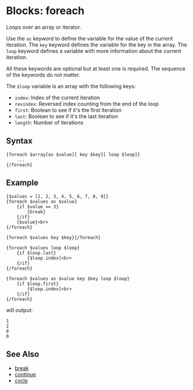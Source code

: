 # Blocks: foreach

Loops over an array or iterator.

Use the ```as``` keyword to define the variable for the value of the current iteration.
The ```key``` keyword defines the variable for the key in the array.
The ```loop``` keyword defines a variable with more information about the current iteration.

All these keywords are optional but at least one is required.
The sequence of the keywords do not matter.

The ```$loop``` variable is an array with the following keys:
- ```index```: Index of the current iteration
- ```revindex```: Reversed index counting from the end of the loop
- ```first```: Boolean to see if it's the first iteration
- ```last```: Boolean to see if it's the last iteration
- ```length```: Number of iterations

## Syntax

```
{foreach $array[as $value][ key $key][ loop $loop]}
    ...
{/foreach}
```

## Example

```
{$values = [1, 2, 3, 4, 5, 6, 7, 8, 9]}
{foreach $values as $value}
    {if $value == 3}
        {break}
    {/if}
    {$value}<br>
{/foreach}

{foreach $values key $key}{/foreach}

{foreach $values loop $loop}
    {if $loop.last}
        {$loop.index]<br>
    {/if}
{/foreach}

{foreach $values as $value key $key loop $loop}
    {if $loop.first}
        {$loop.index]<br>
    {/if}
{/foreach}

```

will output:

```
1
2
8
0
```

## See Also

- [break](break.md)
- [continue](continue.md)
- [cycle](cycle.md)

